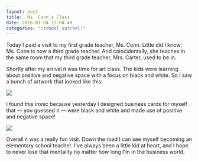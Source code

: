 ```yaml
---
layout: post
title:  Ms. Conn's Class
date: 2016-01-04 12:04:49
categories: ":school_satchel:"
---
```


<p>Today I paid a visit to my first grade teacher, Ms. Conn. Little did I know; Ms. Conn is now a third grade teacher. And coincidentally, she teaches in the same room that my third grade teacher, Mrs. Carter, used to be in.</p> 

<p>Shortly after my arrival it was time for art class. The kids were learning about positive and negative space with a focus on black and white. So I saw a bunch of artwork that looked like this:</p>

<img src="http://i.imgur.com/CspB0ws.gif">

<p>I found this ironic because yesterday I designed business cards for myself that — you guessed it — were black and white and made use of positive and negative space!</p>

<img src="http://i.imgur.com/RaNED2M.png">

<p>Overall it was a really fun visit. Down the road I can see myself becoming an elementary school teacher. I've always been a little kid at heart, and I hope to never lose that mentality no matter how long I'm in the business world.</p>
